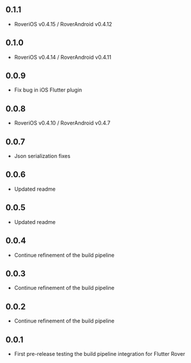 ## 0.1.1

* RoveriOS v0.4.15 / RoverAndroid v0.4.12

## 0.1.0

* RoveriOS v0.4.14 / RoverAndroid v0.4.11

## 0.0.9

* Fix bug in iOS Flutter plugin

## 0.0.8

* RoveriOS v0.4.10 / RoverAndroid v0.4.7

## 0.0.7

* Json serialization fixes

## 0.0.6

* Updated readme

## 0.0.5

* Updated readme

## 0.0.4

* Continue refinement of the build pipeline

## 0.0.3

* Continue refinement of the build pipeline

## 0.0.2

* Continue refinement of the build pipeline

## 0.0.1

* First pre-release testing the build pipeline integration for Flutter Rover
